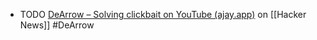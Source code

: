 - TODO [DeArrow – Solving clickbait on YouTube (ajay.app)](https://news.ycombinator.com/item?id=36437950) on [[Hacker News]] #DeArrow